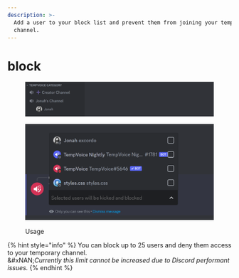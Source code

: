 ```yaml
---
description: >-
  Add a user to your block list and prevent them from joining your temporary
  channel.
---
```


# block



<figure><img src="../../../.gitbook/assets/image (33).png" alt=""><figcaption></figcaption></figure>

<figure><img src="../../../.gitbook/assets/image (1) (1) (1) (1) (1) (1) (1).png" alt=""><figcaption><p>Usage</p></figcaption></figure>

{% hint style="info" %}
You can block up to 25 users and deny them access to your temporary channel.\
&#xNAN;_&#x43;urrently this limit cannot be increased due to Discord performant issues._
{% endhint %}
